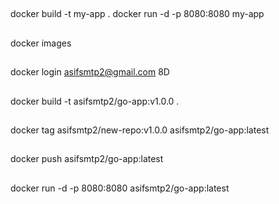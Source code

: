 ##
docker build -t my-app .
docker run -d -p 8080:8080 my-app
##
docker images
##
docker login
asifsmtp2@gmail.com
8D
##
docker build -t asifsmtp2/go-app:v1.0.0 .
##
docker tag asifsmtp2/new-repo:v1.0.0 asifsmtp2/go-app:latest
##
docker push asifsmtp2/go-app:latest
##
docker run -d -p 8080:8080 asifsmtp2/go-app:latest
##